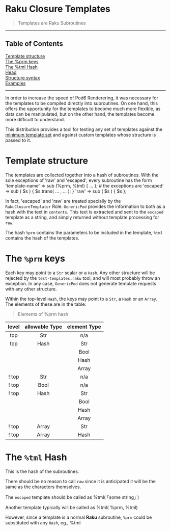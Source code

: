 # Raku Closure Templates
>Templates are Raku Subroutines


----
## Table of Contents
[Template structure](#template-structure)  
[The %prm keys](#the-prm-keys)  
[The %tml Hash](#the-tml-hash)  
[Head](#head)  
[Structure syntax](#structure-syntax)  
[Examples](#examples)  

----
In order to increase the speed of Pod6 Renderering, it was necessary for the templates to be compiled directly into subroutines. On one hand, this offers the opportunity for the templates to become much more flexible, as data can be manipulated, but on the other hand, the templates become more difficult to understand.

This distribution provides a tool for testing any set of templates against the [minimum template set](PodTemplates.md) and against custom templates whose structure is passed to it.

# Template structure
The templates are collected together into a hash of subroutines. With the sole exceptions of 'raw' and 'escaped', every subroutine has the form 'template-name' => sub (%prm, %tml) { ... }; # the exceptions are 'escaped' => sub ( $s ) { $s.trans( ... , ... ); } 'raw' => sub ( $s ) { $s };

In fact, 'escaped' and 'raw' are treated specially by the `RakuClosureTemplater` Role. `GenericPod` provides the information to both as a hash with the text in `contents`. This text is extracted and sent to the `escaped` template as a string, and simply returned without template processing for `raw`.

The hash `%prm` contains the parameters to be included in the template, `%tml` contains the hash of the templates.

# The `%prm` keys
Each key may point to a `Str` scalar or a `Hash`. Any other structure will be rejected by the `test-templates.raku` tool, and will most probably throw an exception. In any case, `GenericPod` does not generate template requests with any other structure.

Within the top-level `Hash`, the keys may point to a `Str`, a `Hash` or an `Array`. The elements of these are in the table:

>Elements of %prm hash

 | level | allowable Type | element Type |
|:----:|:----:|:----:|
 | top | Str | n/a |
 | top | Hash | Str |
 |  |  | Bool |
 |  |  | Hash |
 |  |  | Array |
 | ! top | Str | n/a |
 | ! top | Bool | n/a |
 | ! top | Hash | Str |
 |  |  | Bool |
 |  |  | Hash |
 |  |  | Array |
 | ! top | Array | Str |
 | ! top | Array | Hash |

# The `%tml` Hash
This is the hash of the subroutines.

There should be no reason to call `raw` since it is anticipated it will be the same as the characters themselves.

The `escaped` template should be called as %tml<escaped>( ｢some string｣ )

Another template typically will be called as %tml<toc>( %prm, %tml)

However, since a template is a normal **Raku** subroutine, `%prm` could be substituted with any `Hash`, eg., %tml<title>( { :title(｢Some arbitrary string｣) }, %tml )

# head

test-templates.raku

This testing tool has the structure of the minimum template set coded into it. It is called as raku test-templates.raku --extra='filename-of-custom-template-structure.raku' --verbose 'filename-of-templates.raku'

> **--extra (optional, default: C&lt;Any&gt; )**  
This is a B<Raku> compilable program that returns a C<Hash> with the structure of the key, more below.
> **--verbose (optional, default: False )**  
A boolean that if True will print out the result of the test for each template
> **'filename-of-templates.raku' (mandatory, string)**  
A B<Raku> compilable program that returns a C<Hash> contains all the minimum templates as keys pointing subroutines.
If the minimum set of templates is not provided, a `MissingTemplates` exception will be thrown.

Since all the templates are provided to all the templates, it is recommended to use sub-templates within the minimum set to simplify the code.

## Structure syntax
As can be seen from the table above, two scalars may be elements of a Hash, namely 'Bool' and 'Str'. These are given as `Str` values, eg. 'title' => 'Str', 'heading' => { :text('Str'), :level('Str'), :is-header('Bool') }

A `Hash` element is specified as a `Hash`, as shown above and a `Array` as an `Array`, eg. 'table' => { :rows( [ 'Str', ] ) }

# Examples
Examples of a set of RakuClosureTemplates can be found in the `resources` directory of the distribution, as



*  `closure-temp.raku` is an array of templates, including a custom `image` template. The templates are designed for `Pod::To::HTML2`.

*  `extra-test.raku` is a hash with the template structure for the `image` template.






----
Rendered from RakuClosureTemplates at 2021-01-17T14:06:22Z
